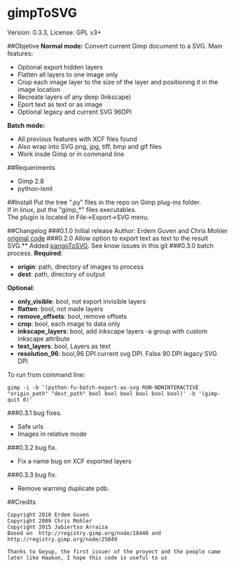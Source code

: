 # gimpToSVG
Version: 0.3.3, License: GPL v3+

##Objetive
**Normal mode:**
Convert current Gimp document to a SVG.
Main features:
- Optional export hidden layers
- Flatten all layers to one image only
- Crop each image layer to the size of the layer and positioning it in the image location
- Recreate layers of any deep (Inkscape)
- Eport text as text or as image
- Optional legacy and current SVG 96DPI

**Batch mode:**
- All previous features with XCF files found
- Also wrap into SVG png, jpg, tiff, bmp and gif files
- Work insde Gimp or in command line

##Requeriments
- Gimp 2.8
- python-lxml

##Install
Put the tree ".py" files in the repo on Gimp plug-ins folder.<br />
If in linux, put the "gimp_*" files executables.<br />
The plugin is located in File->Export->SVG menu.<br />

##Changelog
###0.1.0 Initial release
Author: Erdem Guven and Chris Mohler [original code](http://registry.gimp.org/node/25049)
###0.2.0 Allow option to export text as text to the result SVG.**
Added [pangoToSVG](https://github.com/jabiertxof/pangoToSVG). See know issues in this git
###0.3.0 batch process.
**Required**:
- **origin**: path, directory of images to process
- **dest**: path, directory of output

**Optional**:
- **only_visible**: bool, not export invisible layers
- **flatten**: bool, not made layers
- **remove_offsets**: bool, remove offsets
- **crop**: bool, each image to data only
- **inkscape_layers**: bool, add inkscape layers -a group with custom inkscape attribute
- **text_layers**: bool, Layers as text
- **resolution_96**: bool,96 DPI current svg DPI. False 90 DPI legacy SVG DPI

To run from command line:
```
gimp -i -b '(python-fu-batch-export-as-svg RUN-NONINTERACTIVE "origin_path" "dest_path" bool bool bool bool bool bool)' -b '(gimp-quit 0)'
```
###0.3.1 bug fixes.
- Safe urls
- Images in relative mode

###0.3.2 bug fix.
- Fix a name bug on XCF exported layers

###0.3.3 bug fix.
- Remove warning duplicate pdb.

##Credits

```
Copyright 2010 Erdem Guven
Copyright 2009 Chris Mohler
Copyright 2015 Jabiertxo Arraiza
Based on  http://registry.gimp.org/node/18440 and http://registry.gimp.org/node/25049

Thanks to Geyup, the first issuer of the proyect and the people came later like Haakon, I hope this code is useful to us
```


